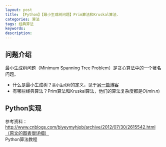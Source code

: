 ```yaml
---
layout: post
title: 【Python】【最小生成树问题】Prim算法和Kruskal算法.
categories: 算法
tags: 经典算法
keywords:
description:
---
```


## 问题介绍

最小生成树问题（Minimum Spanning Tree Problem）是贪心算法中的一个著名问题。  

- 什么是最小生成树？`最小生成树`的定义，见于[另一篇博客](http://www.guofei.site/2017/05/18/algorithm2.html#title6)  
- 有哪些经典算法？Prim算法和Kruskal算法，他们的算法复杂度都是$O(m\ln n)$  


## Python实现

















参考资料：  
http://www.cnblogs.com/biyeymyhjob/archive/2012/07/30/2615542.html（原文的图表很详细）  
Python算法教程  
